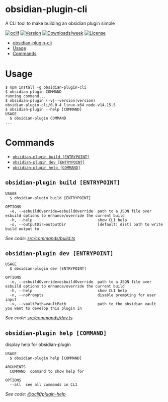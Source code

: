 # obsidian-plugin-cli

A CLI tool to make building an obsidian plugin simple

[![oclif](https://img.shields.io/badge/cli-oclif-brightgreen.svg)](https://oclif.io)
[![Version](https://img.shields.io/npm/v/obsidian-plugin-build-cli.svg)](https://npmjs.org/package/obsidian-plugin-build-cli)
[![Downloads/week](https://img.shields.io/npm/dw/obsidian-plugin-build-cli.svg)](https://npmjs.org/package/obsidian-plugin-build-cli)
[![License](https://img.shields.io/npm/l/obsidian-plugin-build-cli.svg)](https://github.com/zephraph/obsidian-tools/blob/master/package.json)

<!-- toc -->
* [obsidian-plugin-cli](#obsidian-plugin-cli)
* [Usage](#usage)
* [Commands](#commands)
<!-- tocstop -->

# Usage

<!-- usage -->
```sh-session
$ npm install -g obsidian-plugin-cli
$ obsidian-plugin COMMAND
running command...
$ obsidian-plugin (-v|--version|version)
obsidian-plugin-cli/0.0.4 linux-x64 node-v14.15.5
$ obsidian-plugin --help [COMMAND]
USAGE
  $ obsidian-plugin COMMAND
...
```
<!-- usagestop -->

# Commands

<!-- commands -->
* [`obsidian-plugin build [ENTRYPOINT]`](#obsidian-plugin-build-entrypoint)
* [`obsidian-plugin dev [ENTRYPOINT]`](#obsidian-plugin-dev-entrypoint)
* [`obsidian-plugin help [COMMAND]`](#obsidian-plugin-help-command)

## `obsidian-plugin build [ENTRYPOINT]`

```
USAGE
  $ obsidian-plugin build [ENTRYPOINT]

OPTIONS
  -e, --esbuildOverride=esbuildOverride  path to a JSON file over esbuild options to enhance/override the current build
  -h, --help                             show CLI help
  -o, --outputDir=outputDir              [default: dist] path to write build output to
```

_See code: [src/commands/build.ts](https://github.com/zephraph/obsidian-tools/blob/v0.0.4/src/commands/build.ts)_

## `obsidian-plugin dev [ENTRYPOINT]`

```
USAGE
  $ obsidian-plugin dev [ENTRYPOINT]

OPTIONS
  -e, --esbuildOverride=esbuildOverride  path to a JSON file over esbuild options to enhance/override the current build
  -h, --help                             show CLI help
  -n, --noPrompts                        disable prompting for user input
  -v, --vaultPath=vaultPath              path to the obsidian vault you want to develop this plugin in
```

_See code: [src/commands/dev.ts](https://github.com/zephraph/obsidian-tools/blob/v0.0.4/src/commands/dev.ts)_

## `obsidian-plugin help [COMMAND]`

display help for obsidian-plugin

```
USAGE
  $ obsidian-plugin help [COMMAND]

ARGUMENTS
  COMMAND  command to show help for

OPTIONS
  --all  see all commands in CLI
```

_See code: [@oclif/plugin-help](https://github.com/oclif/plugin-help/blob/v3.2.2/src/commands/help.ts)_
<!-- commandsstop -->
